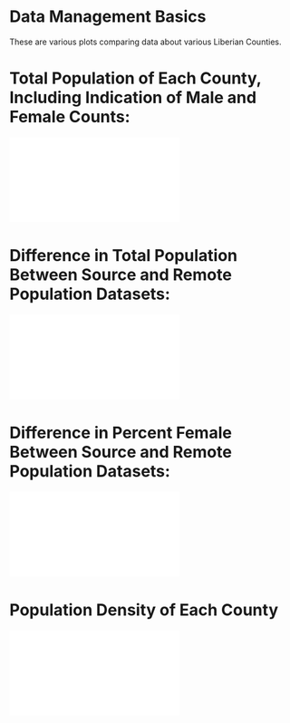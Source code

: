 # Data Management Basics
These are various plots comparing data about various Liberian Counties.

# Total Population of Each County, Including Indication of Male and Female Counts:
![](Stacked_Men_Women.pdf)

# Difference in Total Population Between Source and Remote Population Datasets:
![](Population_Difference.pdf)

# Difference in Percent Female Between Source and Remote Population Datasets:
![](Per_Female_Difference.pdf)

# Population Density of Each County
![](Density_Counties.pdf)

